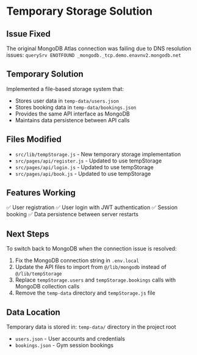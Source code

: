 # Temporary Storage Solution

## Issue Fixed
The original MongoDB Atlas connection was failing due to DNS resolution issues:
`querySrv ENOTFOUND _mongodb._tcp.demo.enavnv2.mongodb.net`

## Temporary Solution
Implemented a file-based storage system that:
- Stores user data in `temp-data/users.json`
- Stores booking data in `temp-data/bookings.json`
- Provides the same API interface as MongoDB
- Maintains data persistence between API calls

## Files Modified
- `src/lib/tempStorage.js` - New temporary storage implementation
- `src/pages/api/register.js` - Updated to use tempStorage
- `src/pages/api/login.js` - Updated to use tempStorage  
- `src/pages/api/book.js` - Updated to use tempStorage

## Features Working
✅ User registration
✅ User login with JWT authentication
✅ Session booking
✅ Data persistence between server restarts

## Next Steps
To switch back to MongoDB when the connection issue is resolved:
1. Fix the MongoDB connection string in `.env.local`
2. Update the API files to import from `@/lib/mongodb` instead of `@/lib/tempStorage`
3. Replace `tempStorage.users` and `tempStorage.bookings` calls with MongoDB collection calls
4. Remove the `temp-data` directory and `tempStorage.js` file

## Data Location
Temporary data is stored in: `temp-data/` directory in the project root
- `users.json` - User accounts and credentials
- `bookings.json` - Gym session bookings
